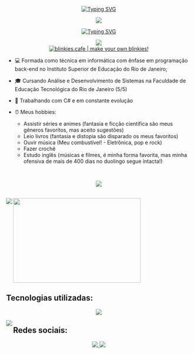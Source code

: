 <p align="center">
<a href="https://git.io/typing-svg"><img src="https://readme-typing-svg.demolab.com?font=Press+Start+2P&pause=1000&color=F7F7F7&center=true&vCenter=true&width=435&lines=Oie%2C+sou+Vit%C3%B3ria!+" alt="Typing SVG" /></a></p>

<p align="center">
<img src="https://images-wixmp-ed30a86b8c4ca887773594c2.wixmp.com/f/86e69691-c60c-4b13-82d7-c0b6a980c1e8/d73xlpe-e0641019-6683-4d88-9088-21d914b28d38.png?token=eyJ0eXAiOiJKV1QiLCJhbGciOiJIUzI1NiJ9.eyJzdWIiOiJ1cm46YXBwOjdlMGQxODg5ODIyNjQzNzNhNWYwZDQxNWVhMGQyNmUwIiwiaXNzIjoidXJuOmFwcDo3ZTBkMTg4OTgyMjY0MzczYTVmMGQ0MTVlYTBkMjZlMCIsIm9iaiI6W1t7InBhdGgiOiJcL2ZcLzg2ZTY5NjkxLWM2MGMtNGIxMy04MmQ3LWMwYjZhOTgwYzFlOFwvZDczeGxwZS1lMDY0MTAxOS02NjgzLTRkODgtOTA4OC0yMWQ5MTRiMjhkMzgucG5nIn1dXSwiYXVkIjpbInVybjpzZXJ2aWNlOmZpbGUuZG93bmxvYWQiXX0.GMGYiV2S2VMsl_nyxlRWkBwtsBBo5hz2RGM-KeNuaBE"/></p>


<p align="center">
<a href="https://git.io/typing-svg"><img src="https://readme-typing-svg.demolab.com?font=Press+Start+2P&size=16&duration=1&pause=1000&color=F7F7F7&center=true&vCenter=true&width=1000vw&lines=Apaixonada+por+estudar+e+aprender" alt="Typing SVG" /></a>
</p>

<p align="center">
<img src="https://media.giphy.com/media/137EaR4vAOCn1S/giphy.gif" >
  <br/>
<a href='https://blinkies.cafe' target='_blank'><img src='https://i.imgur.com/VeUzdHZ.gif' alt='blinkies.cafe | make your own blinkies!'></a>
</p>
  
- 💻 Formada como técnica em informática com ênfase em programação back-end no Instituto Superior de Educação do Rio de Janeiro;

- 🎓 Cursando Análise e Desenvolvimento de Sistemas na Faculdade de Educação Tecnológica do Rio de Janeiro (5/5)

- 🌱 Trabalhando com C# e em constante evolução

- ⏰ Meus hobbies:
  - Assistir séries e animes (fantasia e ficção científica são meus gêneros favoritos, mas aceito sugestões)
  - Leio livros (fantasia e distopia são disparado os meus favoritos)
  - Ouvir música (Meu combustível! - Eletrônica, pop e rock) 
  - Fazer crochê
  - Estudo inglês (músicas e filmes, é minha forma favorita, mas minha ofensiva de mais de 400 dias no duolingo segue intacta!)

<br/>
<p align="center">
<img src="https://64.media.tumblr.com/e02cf7993f9bf87ee008b12a1ca90171/59cd8ff6a0224ee7-34/s400x600/a859ec36daf055e6e56d612e1918ecb70414542d.pnj"/>
 </p>
<br/>

<a href="https://github.com/VitoriaPiloto/studies-react">
<img align="center" width="347px" height="230" src="https://github-readme-stats.vercel.app/api/top-langs/?username=VitoriaPiloto&hide=Handlebars,SCSS,HTML,LLVM&theme=radical&layout=compact" />
</a>

<img align="left" src="https://64.media.tumblr.com/8aa5cd769f22f961f344b92fe1e6e0c0/7eedd1e1dd07c2c3-6c/s75x75_c1/d26144006dc020f1da58a56049b580412b305dff.gifv"/>
<p align="center">
  
## Tecnologias utilizadas:

<p align="center">
  <a href="https://skillicons.dev">
    <img src="https://skillicons.dev/icons?i=azure,c,cs,dotnet,js,java,php,react,postaman&theme=dark&perline=6" />
  </a>
</p>

<img align="left" src="https://64.media.tumblr.com/fd6a7acb5586e46dcd06ad07650e444a/7eedd1e1dd07c2c3-cf/s75x75_c1/c870f777fd07e990269e4a3b1747c2c3d30729af.gifv"/>

## Redes sociais:
<p align="center">
<a href="https://www.linkedin.com/in/vitoriapiloto/" target="blank"> <img src="https://skillicons.dev/icons?i=linkedin&theme=dark" /> </a>
<a href="https://instagram.com/vitoriampr" target="blank"><img src="https://skillicons.dev/icons?i=instagram&theme=dark" /></a>
</p>

</p>
